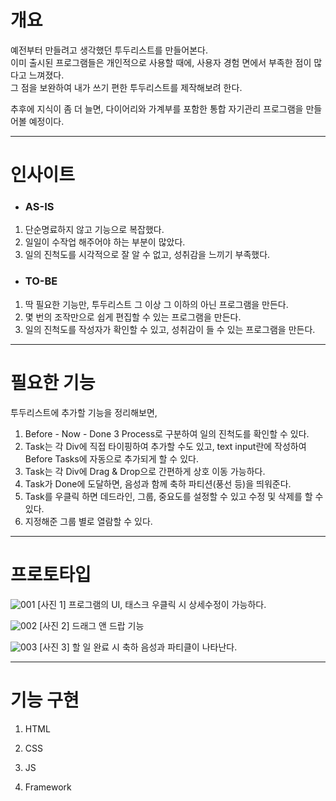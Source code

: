 # 개요
예전부터 만들려고 생각했던 투두리스트를 만들어본다.   
이미 출시된 프로그램들은 개인적으로 사용할 때에, 사용자 경험 면에서 부족한 점이 많다고 느껴졌다.   
그 점을 보완하여 내가 쓰기 편한 투두리스트를 제작해보려 한다.   
   
추후에 지식이 좀 더 늘면, 다이어리와 가계부를 포함한 통합 자기관리 프로그램을 만들어볼 예정이다.
   
* * *
# 인사이트
* ### AS-IS
1. 단순명료하지 않고 기능으로 복잡했다.
2. 일일이 수작업 해주어야 하는 부분이 많았다.
3. 일의 진척도를 시각적으로 잘 알 수 없고, 성취감을 느끼기 부족했다.   
   
* ### TO-BE
1. 딱 필요한 기능만, 투두리스트 그 이상 그 이하의 아닌 프로그램을 만든다.
2. 몇 번의 조작만으로 쉽게 편집할 수 있는 프로그램을 만든다.
3. 일의 진척도를 작성자가 확인할 수 있고, 성취감이 들 수 있는 프로그램을 만든다.
   
* * *
# 필요한 기능
투두리스트에 추가할 기능을 정리해보면,
1. Before - Now - Done 3 Process로 구분하여 일의 진척도를 확인할 수 있다.
2. Task는 각 Div에 직접 타이핑하여 추가할 수도 있고, text input란에 작성하여 Before Tasks에 자동으로 추가되게 할 수 있다.
3. Task는 각 Div에 Drag & Drop으로 간편하게 상호 이동 가능하다.
4. Task가 Done에 도달하면, 음성과 함께 축하 파티션(풍선 등)을 띄워준다.
5. Task를 우클릭 하면 데드라인, 그룹, 중요도를 설정할 수 있고 수정 및 삭제를 할 수 있다.
6. 지정해준 그룹 별로 열람할 수 있다.   
   
* * *
# 프로토타입
![001](https://user-images.githubusercontent.com/86288426/161016022-91c3f80e-6287-4e1c-a5b0-8d3463ecd5d3.png)
[사진 1] 프로그램의 UI, 태스크 우클릭 시 상세수정이 가능하다.   
   
![002](https://user-images.githubusercontent.com/86288426/161016195-222ced0e-0360-4b0b-b97a-967341a26961.png)
[사진 2] 드래그 앤 드랍 기능   
   
![003](https://user-images.githubusercontent.com/86288426/161016326-cadcf04d-6043-4b2f-a860-c3c07e507b6c.png)
[사진 3] 할 일 완료 시 축하 음성과 파티클이 나타난다.   
   
* * *
# 기능 구현
1. HTML

2. CSS

3. JS

4. Framework


